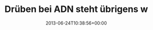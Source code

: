 ---
retweeted: false
source: <a href="http://twitter.com" rel="nofollow">Twitter Web Client</a>
entities:
  hashtags: []
  symbols: []
  user_mentions: []
  urls:
  - url: https://t.co/k53r3DxHcW
    expanded_url: https://alpha.app.net/bascht/post/6903027/photo/1
    display_url: alpha.app.net/bascht/post/69…
    indices:
    - '92'
    - '115'
display_text_range:
- '0'
- '115'
favorite_count: '0'
id_str: '349114411513954304'
truncated: false
retweet_count: '0'
id: '349114411513954304'
possibly_sensitive: false
created_at: Mon Jun 24 10:38:56 +0000 2013
favorited: false
full_text: 'Drüben bei ADN steht übrigens warum ich hier bei Twitter nicht mehr so
  viel schreiben kann:'
lang: de
quote_url: https://alpha.app.net/bascht/post/6903027/photo/1
tags:
- pesos:twitter
date: '2013-06-24T10:38:56+00:00'
src: https://twitter.com/bascht/status/349114411513954304
original_url: https://twitter.com/bascht/status/349114411513954304
type: twitter_tweet
text: 'Drüben bei ADN steht übrigens warum ich hier bei Twitter nicht mehr so viel
  schreiben kann:'
title: Drüben bei ADN steht übrigens w

---